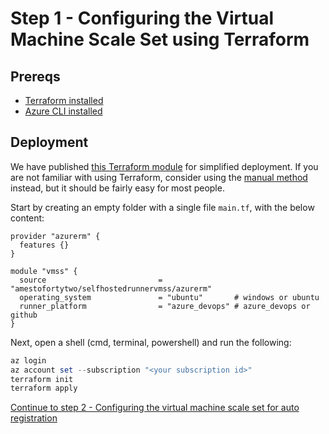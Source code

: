 # Step 1 - Configuring the Virtual Machine Scale Set using Terraform

## Prereqs

- [Terraform installed](https://developer.hashicorp.com/terraform/downloads?product_intent=terraform)
- [Azure CLI installed](https://learn.microsoft.com/en-us/cli/azure/install-azure-cli)

## Deployment

We have published [this Terraform module](https://registry.terraform.io/modules/amestofortytwo/selfhostedrunnervmss/azurerm) for simplified deployment. If you are not familiar with using Terraform, consider using the [manual method](./azuredevops-vmss-step1-manual.md) instead, but it should be fairly easy for most people. 

Start by creating an empty folder with a single file ```main.tf```, with the below content:

```hcl
provider "azurerm" {
  features {}
}

module "vmss" {
  source                         = "amestofortytwo/selfhostedrunnervmss/azurerm"
  operating_system               = "ubuntu"       # windows or ubuntu
  runner_platform                = "azure_devops" # azure_devops or github
}
```

Next, open a shell (cmd, terminal, powershell) and run the following:

```PowerShell
az login
az account set --subscription "<your subscription id>"
terraform init
terraform apply
```

[Continue to step 2 - Configuring the virtual machine scale set for auto registration](./step2.md)